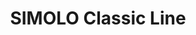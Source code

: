 --- 
title  : "SIMOLO Classic Line "
category   : "Sanding units for CNC machines"
headline   : " "
short_desc : " Orbital sanding unit "
long_desc : " "
img   : "/images/727wes000003418_simolo_komplett.png"
series : "/benz/wood/woodtoolingtechnologies/sandingunits/"
link : "simolo"
---